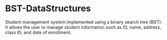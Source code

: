 # BST-DataStructures
Student management system implemented using a binary search tree (BST). It allows the user to manage student information such as ID, name, address, class ID, and date of enrollment.
